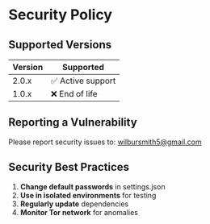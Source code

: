 # Security Policy

## Supported Versions

| Version | Supported          |
| ------- | ------------------ |
| 2.0.x   | ✅ Active support  |
| 1.0.x   | ❌ End of life     |

## Reporting a Vulnerability

Please report security issues to: wilbursmith5@gmail.com

## Security Best Practices

1. **Change default passwords** in settings.json
2. **Use in isolated environments** for testing
3. **Regularly update** dependencies
4. **Monitor Tor network** for anomalies
